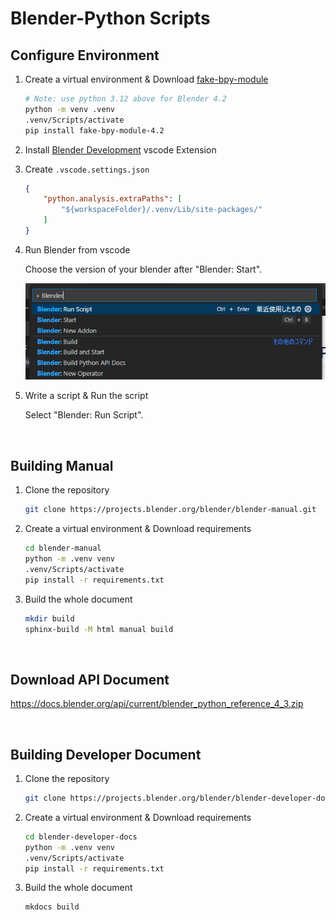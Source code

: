 # Blender-Python Scripts

## Configure Environment
1. Create a virtual environment & Download [fake-bpy-module](https://github.com/nutti/fake-bpy-module)
    
    ```bash
    # Note: use python 3.12 above for Blender 4.2
    python -m venv .venv
    .venv/Scripts/activate
    pip install fake-bpy-module-4.2
    ```

2. Install [Blender Development](https://marketplace.visualstudio.com/items?itemName=JacquesLucke.blender-development) vscode Extension

3. Create `.vscode.settings.json`

    ```json
    {
        "python.analysis.extraPaths": [
            "${workspaceFolder}/.venv/Lib/site-packages/"
        ]
    }
    ```

4. Run Blender from vscode

    Choose the version of your blender after "Blender: Start".

    ![alt text](/images/image.png)


5. Write a script & Run the script

    Select "Blender: Run Script".

<br>

## Building Manual
1. Clone the repository

    ```bash
    git clone https://projects.blender.org/blender/blender-manual.git
    ```

2. Create a virtual environment & Download requirements
    
    ```bash
    cd blender-manual
    python -m .venv venv
    .venv/Scripts/activate
    pip install -r requirements.txt
    ```

3. Build the whole document

    ```bash
    mkdir build
    sphinx-build -M html manual build
    ```

<br>

## Download API Document
https://docs.blender.org/api/current/blender_python_reference_4_3.zip

<br>

## Building Developer Document
1. Clone the repository

    ```bash
    git clone https://projects.blender.org/blender/blender-developer-docs.git
    ```

2. Create a virtual environment & Download requirements
    
    ```bash
    cd blender-developer-docs
    python -m .venv venv
    .venv/Scripts/activate
    pip install -r requirements.txt
    ```

3. Build the whole document

    ```bash
    mkdocs build
    ```
